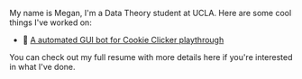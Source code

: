 My name is Megan, I'm a Data Theory student at UCLA. Here are some cool things I've worked on: 

- 🍪 [A automated GUI bot for Cookie Clicker playthrough](https://github.com/meganma/cookie-clicker-bot)

You can check out my full resume with more details here if you're interested in what I've done. 
